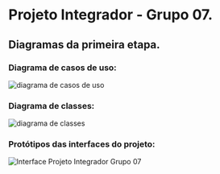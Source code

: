 # Projeto Integrador - Grupo 07.

## Diagramas da primeira etapa.

### Diagrama de casos de uso:

![diagrama de casos de uso](https://github.com/carlosdavidantas/ADS-PI-G7/assets/94587505/166b394f-8ba2-48c6-b65e-2128ed5c720c)

### Diagrama de classes:

![diagrama de classes](https://github.com/carlosdavidantas/ADS-PI-G7/assets/94587505/b70f596d-3591-40e3-8508-bb84d87ddf57)

### Protótipos das interfaces do projeto:

![Interface Projeto Integrador Grupo 07](https://github.com/carlosdavidantas/ADS-PI-G7/assets/94587505/11f3a997-245a-4986-846d-277f97d1135a)
